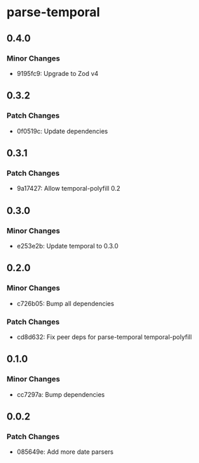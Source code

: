 # parse-temporal

## 0.4.0

### Minor Changes

- 9195fc9: Upgrade to Zod v4

## 0.3.2

### Patch Changes

- 0f0519c: Update dependencies

## 0.3.1

### Patch Changes

- 9a17427: Allow temporal-polyfill 0.2

## 0.3.0

### Minor Changes

- e253e2b: Update temporal to 0.3.0

## 0.2.0

### Minor Changes

- c726b05: Bump all dependencies

### Patch Changes

- cd8d632: Fix peer deps for parse-temporal temporal-polyfill

## 0.1.0

### Minor Changes

- cc7297a: Bump dependencies

## 0.0.2

### Patch Changes

- 085649e: Add more date parsers
